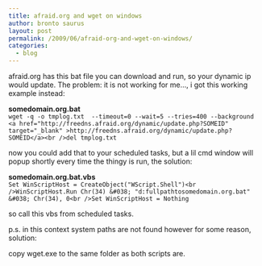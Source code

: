 ```yaml
---
title: afraid.org and wget on windows
author: bronto saurus
layout: post
permalink: /2009/06/afraid-org-and-wget-on-windows/
categories:
  - blog
---
```

afraid.org has this bat file you can download and run, so your dynamic ip would update. The problem: it is not working for me&#8230;, i got this working example instead:

**somedomain.org.bat**  
`wget -q -o tmplog.txt  --timeout=0 --wait=5 --tries=400 --background <a href="http://freedns.afraid.org/dynamic/update.php?SOMEID" target="_blank" >http://freedns.afraid.org/dynamic/update.php?SOMEID</a><br />del tmplog.txt`

now you could add that to your scheduled tasks, but a lil cmd window will popup shortly every time the thingy is run, the solution:

**somedomain.org.bat.vbs**  
`Set WinScriptHost = CreateObject("WScript.Shell")<br />WinScriptHost.Run Chr(34) &#038; "d:fullpathtosomedomain.org.bat" &#038; Chr(34), 0<br />Set WinScriptHost = Nothing`

so call this vbs from scheduled tasks.

p.s. in this context system paths are not found however for some reason, solution:

copy wget.exe to the same folder as both scripts are.